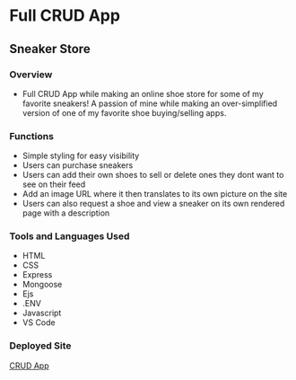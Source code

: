 # Full CRUD App
## Sneaker Store

### Overview
<ul>
<li>Full CRUD App while making an online shoe store for some of my favorite sneakers! A passion of mine while making an over-simplified version of one of my favorite shoe buying/selling apps.</li>
</ul>

### Functions
<ul>
<li>Simple styling for easy visibility</li>
<li>Users can purchase sneakers</li>
<li>Users can add their own shoes to sell or delete ones they dont want to see on their feed</li>
<li>Add an image URL where it then translates to its own picture on the site</li>
<li>Users can also request a shoe and view a sneaker on its own rendered page with a description</li>
</ul>

### Tools and Languages Used
<ul>
<li>HTML</li>
<li>CSS</li>
<li>Express</li>
<li>Mongoose</li>
<li>Ejs</li>
<li>.ENV</li>
<li>Javascript</li>
<li>VS Code</li>
</ul>

### Deployed Site
<a href=https://Project-2/index>CRUD App</a>